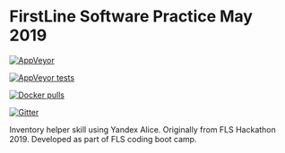 # FirstLine Software Practice May 2019

[![AppVeyor](https://img.shields.io/appveyor/ci/vkamiansky/hackathonfls2019.svg)](https://ci.appveyor.com/project/vkamiansky/hackathonfls2019)

[![AppVeyor tests](https://img.shields.io/appveyor/tests/vkamiansky/hackathonfls2019.svg)](https://ci.appveyor.com/project/vkamiansky/hackathonfls2019/build/tests)

[![Docker pulls](https://img.shields.io/docker/pulls/vkamiansky/aliceskills.svg)](https://hub.docker.com/r/vkamiansky/aliceskills)

[![Gitter](https://badges.gitter.im/FirstLine-Software-Practice/community.svg)](https://gitter.im/FirstLine-Software-Practice/community?utm_source=badge&utm_medium=badge&utm_campaign=pr-badge)

Inventory helper skill using Yandex Alice. Originally from FLS Hackathon 2019. Developed as part of FLS coding boot camp.

